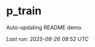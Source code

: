 # p_train

Auto-updating README demo.

<!--START_SECTION:status-->
_Last run: 2025-08-26 08:52 UTC_
<!--END_SECTION:status-->
































































































































